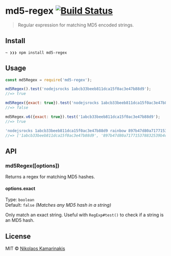 # md5-regex [![Build Status](https://travis-ci.org/k4m4/md5-regex.svg?branch=master)](https://travis-ci.org/k4m4/md5-regex)

> Regular expression for matching MD5 encoded strings.


## Install

```
~ ❯❯❯ npm install md5-regex
```


## Usage

```js
const md5Regex = require('md5-regex');

md5Regex().test('nodejsrocks 1abcb33beeb811dca15f0ac3e47b88d9');
//=> true

md5Regex({exact: true}).test('nodejsrocks 1abcb33beeb811dca15f0ac3e47b88d9 foo');
//=> false

md5Regex.v6({exact: true}).test('1abcb33beeb811dca15f0ac3e47b88d9');
//=> true

'nodejsrocks 1abcb33beeb811dca15f0ac3e47b88d9 rainbow 897b47d80a717715378832539b4c1340'.match(md5Regex());
//=> ['1abcb33beeb811dca15f0ac3e47b88d9', '897b47d80a717715378832539b4c1340']
```


## API

### md5Regex([options])

Returns a regex for matching MD5 hashes.

#### options.exact

Type: `boolean`<br>
Default: `false` *(Matches any MD5 hash in a string)*

Only match an exact string. Useful with `RegExp#test()` to check if a string is an MD5 hash.


## License

MIT © [Nikolaos Kamarinakis](https://nikolaskama.me)